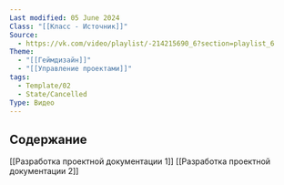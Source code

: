 ```yaml
---
Last modified: 05 June 2024
Class: "[[Класс - Источник]]"
Source:
  - https://vk.com/video/playlist/-214215690_6?section=playlist_6
Theme:
  - "[[Геймдизайн]]"
  - "[[Управление проектами]]"
tags:
  - Template/02
  - State/Cancelled
Type: Видео
---
```

## Содержание

[[Разработка проектной документации 1]]
[[Разработка проектной документации 2]]

